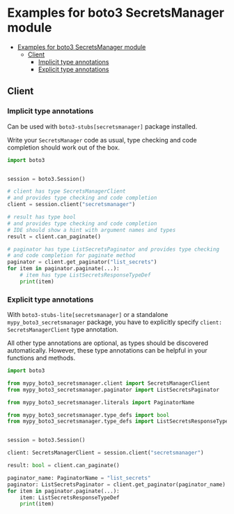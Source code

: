 <a id="examples-for-boto3-secretsmanager-module"></a>

# Examples for boto3 SecretsManager module

- [Examples for boto3 SecretsManager module](#examples-for-boto3-secretsmanager-module)
  - [Client](#client)
    - [Implicit type annotations](#implicit-type-annotations)
    - [Explicit type annotations](#explicit-type-annotations)

<a id="client"></a>

## Client

<a id="implicit-type-annotations"></a>

### Implicit type annotations

Can be used with `boto3-stubs[secretsmanager]` package installed.

Write your `SecretsManager` code as usual, type checking and code completion
should work out of the box.

```python
import boto3


session = boto3.Session()

# client has type SecretsManagerClient
# and provides type checking and code completion
client = session.client("secretsmanager")

# result has type bool
# and provides type checking and code completion
# IDE should show a hint with argument names and types
result = client.can_paginate()

# paginator has type ListSecretsPaginator and provides type checking
# and code completion for paginate method
paginator = client.get_paginator("list_secrets")
for item in paginator.paginate(...):
    # item has type ListSecretsResponseTypeDef
    print(item)
```

<a id="explicit-type-annotations"></a>

### Explicit type annotations

With `boto3-stubs-lite[secretsmanager]` or a standalone
`mypy_boto3_secretsmanager` package, you have to explicitly specify
`client: SecretsManagerClient` type annotation.

All other type annotations are optional, as types should be discovered
automatically. However, these type annotations can be helpful in your functions
and methods.

```python
import boto3

from mypy_boto3_secretsmanager.client import SecretsManagerClient
from mypy_boto3_secretsmanager.paginator import ListSecretsPaginator

from mypy_boto3_secretsmanager.literals import PaginatorName

from mypy_boto3_secretsmanager.type_defs import bool
from mypy_boto3_secretsmanager.type_defs import ListSecretsResponseTypeDef


session = boto3.Session()

client: SecretsManagerClient = session.client("secretsmanager")

result: bool = client.can_paginate()

paginator_name: PaginatorName = "list_secrets"
paginator: ListSecretsPaginator = client.get_paginator(paginator_name)
for item in paginator.paginate(...):
    item: ListSecretsResponseTypeDef
    print(item)
```

